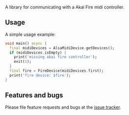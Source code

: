 A library for communicating with a Akai Fire midi controller.

## Usage

A simple usage example:

```dart
void main() async {
  final midiDevices = AlsaMidiDevice.getDevices();
  if (midiDevices.isEmpty) {
    print('missing akai fire controller');
    exit(1);
  }
  final fire = FireDevice(midiDevices.first);
  print('fire device: $fire');
}
```

## Features and bugs

Please file feature requests and bugs at the [issue tracker][tracker].

[tracker]: http://github.com/maks/dart_fire_midi/issues/replaceme
